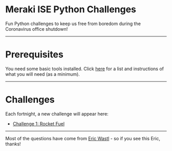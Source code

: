# Meraki ISE Python Challenges
Fun Python challenges to keep us free from boredom during the Coronavirus office shutdown!

---
# Prerequisites
You need some basic tools installed. Click [here](https://github.com/pixelrunner/Meraki-ISE-Python-Challenges/blob/master/Prerequisites.md) for a list and instructions of what you will need (as a minimum).

---
# Challenges
Each fortnight, a new challenge will appear here:
* [Challenge 1: Rocket Fuel](https://github.com/pixelrunner/Meraki-ISE-Python-Challenges/blob/master/Challenge_1/Question.md)


---

Most of the questions have come from [Eric Wastl](https://github.com/topaz) - so if you see this Eric, thanks!
